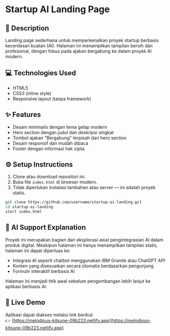 
# Startup AI Landing Page

## 📄 Description
Landing page sederhana untuk memperkenalkan proyek startup berbasis kecerdasan buatan (AI). Halaman ini menampilkan tampilan bersih dan profesional, dengan fokus pada ajakan bergabung ke dalam proyek AI modern.

## 💻 Technologies Used
- HTML5
- CSS3 (inline style)
- Responsive layout (tanpa framework)

## ✨ Features
- Desain minimalis dengan tema gelap modern
- Hero section dengan judul dan deskripsi singkat
- Tombol ajakan "Bergabung" terpisah dari hero section
- Desain responsif dan mudah dibaca
- Footer dengan informasi hak cipta

## ⚙️ Setup Instructions
1. Clone atau download repositori ini.
2. Buka file `index.html` di browser modern.
3. Tidak diperlukan instalasi tambahan atau server — ini adalah proyek statis.

```bash
git clone https://github.com/username/startup-ai-landing.git
cd startup-ai-landing
start index.html
```

## 🤖 AI Support Explanation
Proyek ini merupakan bagian dari eksplorasi awal pengintegrasian AI dalam produk digital. Meskipun halaman ini hanya menampilkan tampilan statis, halaman ini dapat diperluas ke:
- Integrasi AI seperti chatbot menggunakan IBM Granite atau ChatGPT API
- Konten yang disesuaikan secara otomatis berdasarkan pengunjung
- Formulir interaktif berbasis AI

Halaman ini menjadi titik awal sebelum pengembangan lebih lanjut ke aplikasi berbasis AI.

## 🔗 Live Demo

Aplikasi dapat diakses melalui link berikut:  
👉 [https://melodious-kitsune-09b223.netlify.app](https://melodious-kitsune-09b223.netlify.app)

